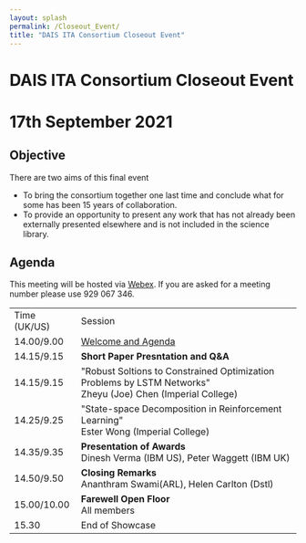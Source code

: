 ```yaml
---
layout: splash
permalink: /Closeout_Event/
title: "DAIS ITA Consortium Closeout Event"
---
```


# DAIS ITA Consortium Closeout Event
# 17th September 2021

## Objective
There are two aims of this final event
* To bring the consortium together one last time and conclude what for some has been 15 years of collaboration.
* To provide an opportunity to present any work that has not already been externally presented elsewhere and is not included in the science library. 

## Agenda

This meeting will be hosted via [Webex](https://ibm.webex.com/meet/helen.bowyer). If you are asked for a meeting number please use 929 067 346.

<table>
  <tbody>
    <tr>
      <td>Time (UK/US)</td>
      <td>Session</td>
    </tr>
    <tr>
      <td>14.00/9.00</td>
      <td><a href="https://ibm.webex.com/meet/helen.bowyer">Welcome and Agenda</a>
      </td>
    </tr>
    <tr>
      <td>14.15/9.15</td>
      <td><b>Short Paper Presntation and Q&A</b></td>
    </tr>
    <tr>
      <td>14.15/9.15</td>
      <td>"Robust Soltions to Constrained Optimization Problems by LSTM Networks"<br>Zheyu (Joe) Chen (Imperial College)
    </td>
    <tr>
      <td>14.25/9.25</td>
      <td>"State-space Decomposition in Reinforcement Learning"<br>Ester Wong (Imperial College)
      </td>
    </tr>
    <tr>
      <td>14.35/9.35</td>
      <td><b>Presentation of Awards</b><br>Dinesh Verma (IBM US), Peter Waggett (IBM UK)</b></td>
    </tr>
    <tr>
      <td>14.50/9.50</td>
      <td><b>Closing Remarks</b><br>Ananthram Swami(ARL), Helen Carlton (Dstl)</td>
    </tr>
    <tr>
      <td>15.00/10.00</td>
      <td>
      <b>Farewell Open Floor</b><br>All members</td>
      </td>
    </tr>
    <tr>
      <td>15.30</td>
      <td>End of Showcase</td>

